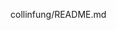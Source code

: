 collinfung/README.md

<!---
collinfung/collinfung is a ✨ special ✨ repository because its `README.md` (this file) appears on your GitHub profile.
You can click the Preview link to take a look at your changes.
--->

